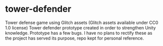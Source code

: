 # tower-defender
Tower defense game using Glitch assets (Glitch assets available under CC0 1.0 license)
Tower defender prototype created in order to strengthen Unity knowledge.
Prototype has a few bugs. I have no plans to rectify these as the project has served its purpose, repo kept for personal reference.
